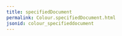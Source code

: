 ```yaml
---
title: specifiedDocument
permalink: Colour.specifiedDocument.html
jsonid: colour_specifieddocument
---
```

